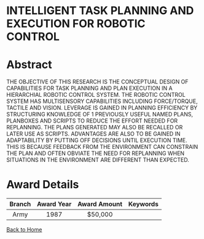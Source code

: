 
INTELLIGENT TASK PLANNING AND EXECUTION FOR ROBOTIC CONTROL
===========================================================

# Abstract


THE OBJECTIVE OF THIS RESEARCH IS THE CONCEPTUAL DESIGN OF CAPABILITIES FOR TASK PLANNING AND PLAN EXECUTION IN A HIERARCHIAL ROBOTIC CONTROL SYSTEM. THE ROBOTIC CONTROL SYSTEM HAS MULTISENSORY CAPABILITIES INCLUDING FORCE/TORQUE, TACTILE AND VISION. LEVERAGE IS GAINED IN PLANNING EFFICIENCY BY STRUCTURING KNOWLEDGE OF 1 PREVIOUSLY USEFUL NAMED PLANS, PLANBOXES AND SCRIPTS TO REDUCE THE EFFORT NEEDED FOR REPLANNING. THE PLANS GENERATED MAY ALSO BE RECALLED OR LATER USE AS SCRIPTS. ADVANTAGES ARE ALSO TO BE GAINED IN ADAPTABILITY BY PUTTING OFF DECISIONS UNTIL EXECUTION TIME. THIS IS BECAUSE FEEDBACK FROM THE ENVIRONMENT CAN CONSTRAIN THE PLAN AND OFTEN OBVIATE THE NEED FOR REPLANNING WHEN SITUATIONS IN THE ENVIRONMENT ARE DIFFERENT THAN EXPECTED.  

# Award Details

|Branch|Award Year|Award Amount|Keywords|
| :---: | :---: | :---: | :---: |
|Army|1987|$50,000||
  
  


[Back to Home](https://github.com/chrischow/dod_sbir_awards/CC/#898)